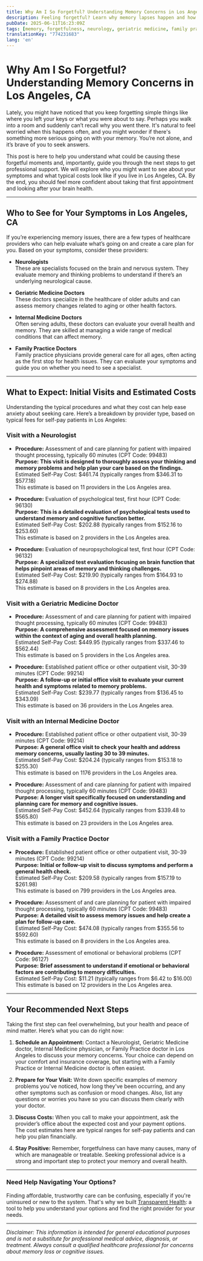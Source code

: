 ```yaml
---
title: Why Am I So Forgetful? Understanding Memory Concerns in Los Angeles, CA  
description: Feeling forgetful? Learn why memory lapses happen and how to take the next steps to find care in Los Angeles, CA.  
pubDate: 2025-06-11T16:23:09Z
tags: [memory, forgetfulness, neurology, geriatric medicine, family practice, Los Angeles, healthcare]
translationKey: "774231683"
lang: 'en'
---
```


# Why Am I So Forgetful? Understanding Memory Concerns in Los Angeles, CA

Lately, you might have noticed that you keep forgetting simple things like where you left your keys or what you were about to say. Perhaps you walk into a room and suddenly can’t recall why you went there. It's natural to feel worried when this happens often, and you might wonder if there's something more serious going on with your memory. You’re not alone, and it’s brave of you to seek answers.

This post is here to help you understand what could be causing these forgetful moments and, importantly, guide you through the next steps to get professional support. We will explore who you might want to see about your symptoms and what typical costs look like if you live in Los Angeles, CA. By the end, you should feel more confident about taking that first appointment and looking after your brain health.

---

## Who to See for Your Symptoms in Los Angeles, CA

If you’re experiencing memory issues, there are a few types of healthcare providers who can help evaluate what’s going on and create a care plan for you. Based on your symptoms, consider these providers:

- **Neurologists**  
  These are specialists focused on the brain and nervous system. They evaluate memory and thinking problems to understand if there’s an underlying neurological cause.

- **Geriatric Medicine Doctors**  
  These doctors specialize in the healthcare of older adults and can assess memory changes related to aging or other health factors.

- **Internal Medicine Doctors**  
  Often serving adults, these doctors can evaluate your overall health and memory. They are skilled at managing a wide range of medical conditions that can affect memory.

- **Family Practice Doctors**  
  Family practice physicians provide general care for all ages, often acting as the first stop for health issues. They can evaluate your symptoms and guide you on whether you need to see a specialist.

---

## What to Expect: Initial Visits and Estimated Costs

Understanding the typical procedures and what they cost can help ease anxiety about seeking care. Here’s a breakdown by provider type, based on typical fees for self-pay patients in Los Angeles:

### Visit with a Neurologist

- **Procedure:** Assessment of and care planning for patient with impaired thought processing, typically 60 minutes (CPT Code: 99483)  
  **Purpose:** **This visit is designed to thoroughly assess your thinking and memory problems and help plan your care based on the findings.**  
  Estimated Self-Pay Cost: $461.74 (typically ranges from $346.31 to $577.18)  
  This estimate is based on 11 providers in the Los Angeles area.

- **Procedure:** Evaluation of psychological test, first hour (CPT Code: 96130)  
  **Purpose:** **This is a detailed evaluation of psychological tests used to understand memory and cognitive function better.**  
  Estimated Self-Pay Cost: $202.88 (typically ranges from $152.16 to $253.60)  
  This estimate is based on 2 providers in the Los Angeles area.

- **Procedure:** Evaluation of neuropsychological test, first hour (CPT Code: 96132)  
  **Purpose:** **A specialized test evaluation focusing on brain function that helps pinpoint areas of memory and thinking challenges.**  
  Estimated Self-Pay Cost: $219.90 (typically ranges from $164.93 to $274.88)  
  This estimate is based on 8 providers in the Los Angeles area.

### Visit with a Geriatric Medicine Doctor

- **Procedure:** Assessment of and care planning for patient with impaired thought processing, typically 60 minutes (CPT Code: 99483)  
  **Purpose:** **A comprehensive assessment focused on memory issues within the context of aging and overall health planning.**  
  Estimated Self-Pay Cost: $449.95 (typically ranges from $337.46 to $562.44)  
  This estimate is based on 5 providers in the Los Angeles area.

- **Procedure:** Established patient office or other outpatient visit, 30-39 minutes (CPT Code: 99214)  
  **Purpose:** **A follow-up or initial office visit to evaluate your current health and symptoms related to memory problems.**  
  Estimated Self-Pay Cost: $239.77 (typically ranges from $136.45 to $343.09)  
  This estimate is based on 36 providers in the Los Angeles area.

### Visit with an Internal Medicine Doctor

- **Procedure:** Established patient office or other outpatient visit, 30-39 minutes (CPT Code: 99214)  
  **Purpose:** **A general office visit to check your health and address memory concerns, usually lasting 30 to 39 minutes.**  
  Estimated Self-Pay Cost: $204.24 (typically ranges from $153.18 to $255.30)  
  This estimate is based on 1176 providers in the Los Angeles area.

- **Procedure:** Assessment of and care planning for patient with impaired thought processing, typically 60 minutes (CPT Code: 99483)  
  **Purpose:** **A longer visit specifically focused on understanding and planning care for memory and cognitive issues.**  
  Estimated Self-Pay Cost: $452.64 (typically ranges from $339.48 to $565.80)  
  This estimate is based on 23 providers in the Los Angeles area.

### Visit with a Family Practice Doctor

- **Procedure:** Established patient office or other outpatient visit, 30-39 minutes (CPT Code: 99214)  
  **Purpose:** **Initial or follow-up visit to discuss symptoms and perform a general health check.**  
  Estimated Self-Pay Cost: $209.58 (typically ranges from $157.19 to $261.98)  
  This estimate is based on 799 providers in the Los Angeles area.

- **Procedure:** Assessment of and care planning for patient with impaired thought processing, typically 60 minutes (CPT Code: 99483)  
  **Purpose:** **A detailed visit to assess memory issues and help create a plan for follow-up care.**  
  Estimated Self-Pay Cost: $474.08 (typically ranges from $355.56 to $592.60)  
  This estimate is based on 8 providers in the Los Angeles area.

- **Procedure:** Assessment of emotional or behavioral problems (CPT Code: 96127)  
  **Purpose:** **Brief assessment to understand if emotional or behavioral factors are contributing to memory difficulties.**  
  Estimated Self-Pay Cost: $11.21 (typically ranges from $6.42 to $16.00)  
  This estimate is based on 12 providers in the Los Angeles area.

---

## Your Recommended Next Steps

Taking the first step can feel overwhelming, but your health and peace of mind matter. Here’s what you can do right now:

1. **Schedule an Appointment:** Contact a Neurologist, Geriatric Medicine doctor, Internal Medicine physician, or Family Practice doctor in Los Angeles to discuss your memory concerns. Your choice can depend on your comfort and insurance coverage, but starting with a Family Practice or Internal Medicine doctor is often easiest.

2. **Prepare for Your Visit:** Write down specific examples of memory problems you've noticed, how long they've been occurring, and any other symptoms such as confusion or mood changes. Also, list any questions or worries you have so you can discuss them clearly with your doctor.

3. **Discuss Costs:** When you call to make your appointment, ask the provider’s office about the expected cost and your payment options. The cost estimates here are typical ranges for self-pay patients and can help you plan financially.

4. **Stay Positive:** Remember, forgetfulness can have many causes, many of which are manageable or treatable. Seeking professional advice is a strong and important step to protect your memory and overall health.

---

### Need Help Navigating Your Options?

Finding affordable, trustworthy care can be confusing, especially if you're uninsured or new to the system. That's why we built [Transparent Health](https://transparenthealth.ai): a tool to help you understand your options and find the right provider for your needs. 

---

*Disclaimer: This information is intended for general educational purposes and is not a substitute for professional medical advice, diagnosis, or treatment. Always consult a qualified healthcare professional for concerns about memory loss or cognitive issues.*